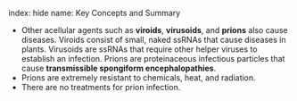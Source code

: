 index: hide
name: Key Concepts and Summary

  * Other acellular agents such as  **viroids**,  **virusoids**, and  **prions** also cause diseases. Viroids consist of small, naked ssRNAs that cause diseases in plants. Virusoids are ssRNAs that require other helper viruses to establish an infection. Prions are proteinaceous infectious particles that cause  **transmissible spongiform encephalopathies**.
  * Prions are extremely resistant to chemicals, heat, and radiation.
  * There are no treatments for prion infection.
